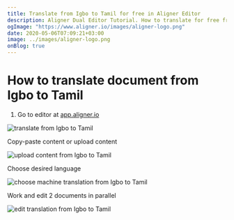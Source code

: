 ```yaml
---
title: Translate from Igbo to Tamil for free in Aligner Editor
description: Aligner Dual Editor Tutorial. How to translate for free from Igbo to Tamil. Aligner is multilingual document management platform. 
ogImage: "https://www.aligner.io/images/aligner-logo.png"
date: 2020-05-06T07:09:21+03:00
image: ../images/aligner-logo.png
onBlog: true
---
```


# How to translate document from Igbo to Tamil

1. Go to editor at [app.aligner.io](https://app.aligner.io "Aligner App web page")

![translate from Igbo to Tamil](../aligner-blank-editor.png "translate from Igbo to Tamil")

Copy-paste content or upload content

![upload content from Igbo to Tamil](../aligner-uploaded-document.png "upload content from Igbo to Tamil")

Choose desired language

![choose machine translation from Igbo to Tamil](../aligner-language-dropdown.png "choose machine translation from Igbo to Tamil")

Work and edit 2 documents in parallel

![edit translation from Igbo to Tamil](../aligner-double-sitded-editor.png "edit translation from Igbo to Tamil")

